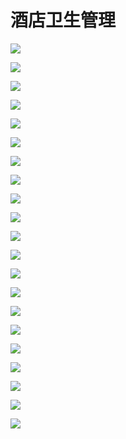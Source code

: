 # 酒店卫生管理

![](../.gitbook/assets/image%20%28385%29.png)

![](../.gitbook/assets/image%20%28796%29.png)

![](../.gitbook/assets/image%20%28786%29.png)

![](../.gitbook/assets/image%20%28678%29.png)

![](../.gitbook/assets/image%20%28450%29.png)

![](../.gitbook/assets/image%20%2897%29.png)

![](../.gitbook/assets/image%20%281024%29.png)

![](../.gitbook/assets/image%20%28220%29.png)

![](../.gitbook/assets/image%20%2886%29.png)

![](../.gitbook/assets/image%20%28680%29.png)

![](../.gitbook/assets/image%20%28606%29.png)

![](../.gitbook/assets/image%20%289%29.png)

![](../.gitbook/assets/image%20%28742%29.png)

![](../.gitbook/assets/image%20%28349%29.png)

![](../.gitbook/assets/image%20%28981%29.png)

![](../.gitbook/assets/image%20%28954%29.png)

![](../.gitbook/assets/image%20%28356%29.png)

![](../.gitbook/assets/image%20%2870%29.png)

![](../.gitbook/assets/image%20%28333%29.png)

![](../.gitbook/assets/image%20%28148%29.png)

![](../.gitbook/assets/image%20%28880%29.png)


